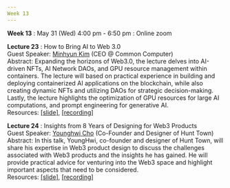 ```yaml
---
Week 13
---
```


<b>Week 13</b>
: May 31 (Wed) 4:00 pm - 6:50 pm
  : Online zoom

<b>Lecture 23</b>
: How to Bring AI to Web 3.0<br>
  Guest Speaker: <a href="/kaist/speaker/#Minhyun Kim">Minhyun Kim</a> (CEO @ Common Computer)<br>
  Abstract: Expanding the horizons of Web3.0, the lecture delves into AI-driven NFTs, AI Network DAOs, and GPU resource management within containers. The lecture will based on practical experience in building and deploying containerized AI applications on the blockchain, while also creating dynamic NFTs and utilizing DAOs for strategic decision-making. Lastly, the lecture highlights the optimization of GPU resources for large AI computations, and prompt engineering for generative AI.<br>
  Resources: <a href="/kaist/assets/files/Web3@KAIST-Lecture23.pdf" target="_blank">[slide]</a>, <a href="" target="_blank">[recording]</a><br>
  
<b>Lecture 24</b>
: Insights from 8 Years of Designing for Web3 Products<br>
  Guest Speaker: <a href="/kaist/speaker/#Younghwi Cho">Younghwi Cho</a> (Co-Founder and Designer of Hunt Town)<br>
  Abstract: In this talk, YoungHwi, co-founder and designer of Hunt Town, will share his expertise in Web3 product design to discuss the challenges associated with Web3 products and the insights he has gained. He will provide practical advice for venturing into the Web3 space and highlight important aspects that need to be considered.<br>
  Resources: <a href="/kaist/assets/files/Web3@KAIST-Lecture24.pdf" target="_blank">[slide]</a>, <a href="" target="_blank">[recording]</a><br>
  
  
